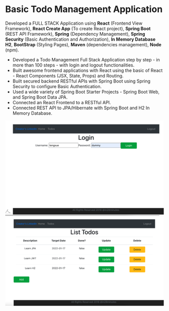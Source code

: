 # Basic Todo Management Application

Developed a FULL STACK Application using **React** (Frontend View Framework), **React Create App** (To create React project), **Spring Boot** (REST API Framework), **Spring** (Dependency Management), **Spring Security** (Basic Authentication and Authorization), **In Memory Database H2**, **BootStrap** (Styling Pages), **Maven** (dependencies management), **Node** (npm).

* Developed a Todo Management Full Stack Application step by step - in more than 100 steps - with login and logout functionalities.
* Built awesome frontend applications with React using the basic of React - React Components (JSX, State, Props) and Routing.
* Built secured backend RESTful APIs with Spring Boot using Spring Security to configure Basic Authentication. 
* Used a wide variety of Spring Boot Starter Projects - Spring Boot Web, and Spring Boot Data JPA.
* Connected an React Frontend to a RESTful API.
* Connected REST API to JPA/Hibernate with Spring Boot and H2 In Memory Database.

<img src="login.png" width= “60%”/>
<img src="todos.png" width= “100%”/>

